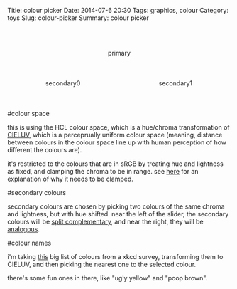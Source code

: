 Title: colour picker
Date: 2014-07-6 20:30
Tags: graphics, colour
Category: toys
Slug: colour-picker
Summary: colour picker

<div style="text-align:center;">


<div>
<canvas id="LC-canvas" width="500" height="600" class="shader-demo update mouse"></canvas>
<br>
<canvas id="H-canvas" width="500" height="100" class="shader-demo update mouse"></canvas>
<br>
<canvas id="S-canvas" width="500" height="100" class="shader-demo update mouse"></canvas>
</div>


<div>
<p style="width:500px; height:40px; display:inline-block;" class="primary">primary</p>
<br>
<p style="width:250px; height:40px; display:inline-block;" class="secondary0">secondary0</p>
<p style="width:250px; height:40px; display:inline-block;" class="secondary1">secondary1</p>
</div>
</div>

#colour space

this is using the HCL colour space, which is a hue/chroma transformation of [CIELUV](http://en.wikipedia.org/wiki/CIELUV), which is a perceprually uniform colour space (meaning, distance between colours in the colour space line up with human perception of how different the colours are).

it's restricted to the colours that are in sRGB by treating hue and lightness as fixed, and clamping the chroma to be in range. see [here](http://cscheid.net/2012/02/16/hcl-color-space-blues.html) for an explanation of why it needs to be clamped.

#secondary colours

secondary colours are chosen by picking two colours of the same chroma and lightness, but with hue shifted. near the left of the slider, the secondary colours will be [split complementary](http://en.wikipedia.org/wiki/Color_scheme#Split-Complementary), and near the right, they will be [analogous](http://en.wikipedia.org/wiki/Color_scheme#Analogous_colors).

#colour names

i'm taking [this](http://xkcd.com/color/rgb.txt) big list of colours from a xkcd survey, transforming them to CIELUV, and then picking the nearest one to the selected colour.

there's some fun ones in there, like "ugly yellow" and "poop brown".

<script id="frag-inc" class="slinc" type="x-shader/x-fragment">
precision mediump float;

float gamma(float x) {
    if(x >= 0.0031308) {
        return pow(x, 1.0/2.4) * 1.055 - 0.055;
    }
    else {
        return x * 12.92;
    }
}

vec3 RGBTosRGB(vec3 c) {
    return vec3(gamma(c.x), gamma(c.y), gamma(c.z));
}
vec3 XYZToRGB(vec3 c) {
    vec3 rt = vec3(3.2406, -1.5372, -0.4986);
    vec3 gt = vec3(-0.9689, 1.8758, 0.0415);
    vec3 bt = vec3(0.0557, -0.2040, 1.0570);
    return vec3(dot(c,rt), dot(c,gt), dot(c,bt));
}

vec3 xyYToXYZ(vec3 c) {
    float x = c.x;
    float y = c.y;
    float Y = c.z;
    return vec3(Y/y*x, Y, Y/y*(1.0-x-y));
}

vec3 YuvToXYZ(vec3 c) {
    float X = c.x * (9.0*c.y)/(4.0*c.z);
    float Z = c.x * (12.0-3.0*c.y-20.0*c.z) / (4.0*c.z);
    return vec3(X, c.x, Z);
}
vec3 whitePointYuv = vec3(1, 0.19784, 0.46834);

vec3 LUVToYuv(vec3 c) {
    vec3 w = whitePointYuv; 
    float u = c.y / (13.0 * c.x) + w.y;
    float v = c.z / (13.0 * c.x) + w.z;
    float Y = c.x <= 8.0 ?
        w.x * c.x * pow(3.0/29.0, 3.0) :
        w.x * pow((c.x+16.0)/116.0, 3.0);
    return vec3(Y,u,v);
}

vec3 HCLToLUV(vec3 c) {
    float u = c.y * cos(c.x);
    float v = c.y * sin(c.x);
    return vec3(c.z, u, v);
}


float maxChroma(vec2 hl) {
    vec3 M[3];

    M[0]=vec3(3.2406, -1.5372, -0.4986);
    M[1]=vec3(-0.9689, 1.8758,  0.0415);
    M[2]=vec3(0.0557, -0.2040,  1.0570);

    vec3 w = whitePointYuv;
    float wu = w.y;
    float wv = w.z;

    float h = hl.x;
    float l = hl.y;
    float sh = sin(h);
    float ch = cos(h);
    float Y = l < 8.0 ? 
        l * pow(3.0/29.0, 3.0) :
        pow((l+16.0)/116.0, 3.0);
    Y *= w.x;
    float A = ch / (13.0 * l);
    float B = sh / (13.0 * l);

    float r = 10000.0;
    for (int i = 0; i < 3; ++i) {
        vec3 m = M[i] * Y;

        float cpart = dot(m, vec3(9.0 * A, 4.0 * B, -3.0 * A - 20.0 * B));
        float hlpart = dot(m, vec3(9.0 * wu, 4.0 * wv, 12.0 - 3.0 * wu - 20.0 * wv));

        for (float j = 0.0; j <= 1.0; ++j) {
            //solve

            float xleft = j * 4.0 * B;
            float left = j * 4.0 * wv;

            xleft -= cpart;
            left -= hlpart;

            float c = -left/xleft;

            if (c >= 0.0 && c < r) {
                r = c;
            }
        }
    }
    return r-0.1;
}

vec3 HCLTosRGB(vec3 c) {
    c.y = min(c.y, maxChroma(c.xz));
    c = HCLToLUV(c);
    c = LUVToYuv(c);
    c = YuvToXYZ(c);
    c = XYZToRGB(c);
    c = RGBTosRGB(c);
    return c;
}

</script>

<script id="LC-canvas-fs" type="x-shader/x-fragment">



varying vec2 position;
uniform vec2 canvasSize;
uniform vec3 mouseState;
uniform vec3 hclColour;

void main() {
    vec3 hcl = vec3(hclColour.x, position.y * 200.0, position.x * 100.0);
    vec3 c = HCLTosRGB(hcl);

    vec2 diff = (hcl.yz - hclColour.yz) * vec2(1,2);
    float d =  dot(diff, diff);
    if(d > 1.0 && d < 2.0) {
         gl_FragColor = vec4(0,0,0,1);
    }
    else if(hcl.y > maxChroma(hcl.xz))  {
        gl_FragColor = vec4(c,0.0);
    }
    else {
        gl_FragColor = vec4(c, 1.0);
    }
}
</script>
<script id="LC-canvas-vs" type="x-shader/x-vertex">
    attribute vec2 vertex;
    varying vec2 position;
    void main(void) {
        position = vertex * 0.5 + 0.5;
        gl_Position = vec4(vertex, 0.0, 1.0);
    }
</script>

<script id="H-canvas-fs" type="x-shader/x-fragment">



varying vec2 position;
uniform vec2 canvasSize;
uniform vec3 mouseState;
uniform vec3 hclColour;

void main() {
    float h = position.x * 3.14*2.0;
    float l = hclColour.z;
    float c = hclColour.y;
    vec3 col = HCLTosRGB(vec3(h,c,l));
    float d = abs(h-hclColour.x);
    if((position.y < 0.4 || position.y > 0.6) && d < 0.03) col = vec3(0,0,0);
    gl_FragColor = vec4(col,1.0);
}
</script>
<script id="H-canvas-vs" type="x-shader/x-vertex">
    attribute vec2 vertex;
    varying vec2 position;
    void main(void) {
        position = vertex * 0.5 + 0.5;
        gl_Position = vec4(vertex, 0.0, 1.0);
    }
</script>

<script id="S-canvas-fs" type="x-shader/x-fragment">



varying vec2 position;
uniform vec2 canvasSize;
uniform vec3 mouseState;
uniform vec3 hclColour;
uniform float split;

void main() {
    float s = sign(position.y - 0.5);
    float h = hclColour.x + 3.14159 * (1.0 + s * position.x);
    float l = hclColour.z;
    float c = hclColour.y;
    vec3 col = HCLTosRGB(vec3(h,c,l));


    float d = abs(split-position.x);
    if((position.y < 0.4 || position.y > 0.6) && d < 0.005) col = vec3(0,0,0);
    gl_FragColor = vec4(col,1.0);
}
</script>
<script id="S-canvas-vs" type="x-shader/x-vertex">
    attribute vec2 vertex;
    varying vec2 position;
    void main(void) {
        position = vertex * 0.5 + 0.5;
        gl_Position = vec4(vertex, 0.0, 1.0);
    }
</script>

<script src="scripts/colours.js" type="text/javascript"></script>
<script src="scripts/graphics.js" type="text/javascript"></script>

<script type="text/javascript">
var hclColour = [1,50,50];
var split = 0.15;
var pHex;
var sHex0;
var sHex1;

function colourByClass(c, hcl) {
    var blocks = document.getElementsByClassName(c);
    var hex = HCLToHex(hcl);
    var luv = HCLToLUV(hcl);
    var text = hcl[2] > 50 ? 'black' : 'white';

    var nearest = nearestXKCD(luv);
    for(var i = 0; i < blocks.length; ++i) {
        var b = blocks[i];
        b.style.backgroundColor = hex;
        b.style.color = text;
        b.innerHTML = hex + "<br>" + nearest.name;
    }
}
function rebuildColour() {
    var primary = CHCLToHCL(hclColour);
    hclColour = primary;
    pHex = HCLToHex(primary);

    var secondary0 = CHCLToHCL(hueShift(hclColour, (1+split)*0.5));
    sHex0 = HCLToHex(secondary0);
    var secondary1 = CHCLToHCL(hueShift(hclColour, (1-split)*0.5));
    sHex1 = HCLToHex(secondary1);

    document.body.style["backgroundColor"] = pHex;

    colourByClass("primary", primary);
    colourByClass("secondary0", secondary0);
    colourByClass("secondary1", secondary1);
}
rebuildColour();

var LCCanvas = document.getElementById("LC-canvas");
function updateLC() {
    var canvas = LCCanvas;
    var mstate = [canvas.mouseState[0] / canvas.gl.canvasSize[0], canvas.mouseState[1] / canvas.gl.canvasSize[1], canvas.mouseState[2]];
    if(mstate[2] == 0.0) return;
    hclColour[1] = mstate[1] * 200;
    hclColour[2] = mstate[0] * 100;
    rebuildColour();
}
setInterval(updateLC, 1000/30);

var HCanvas = document.getElementById("H-canvas");
function updateH() {
    var canvas = HCanvas;
    var mstate = [canvas.mouseState[0] / canvas.gl.canvasSize[0], canvas.mouseState[1] / canvas.gl.canvasSize[1], canvas.mouseState[2]];
    if(mstate[2] == 0.0) return;
    hclColour[0] = mstate[0] * 3.14159*2.0;
    rebuildColour();
}
setInterval(updateH, 1000/30);

var SCanvas = document.getElementById("S-canvas");
function updateS() {
    var canvas = SCanvas;
    var mstate = [canvas.mouseState[0] / canvas.gl.canvasSize[0], canvas.mouseState[1] / canvas.gl.canvasSize[1], canvas.mouseState[2]];
    if(mstate[2] == 0.0) return;
    split = mstate[0];
    rebuildColour();
}
setInterval(updateS, 1000/30);
</script>